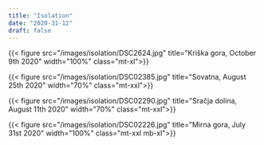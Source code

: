 ```yaml
---
title: "Isolation"
date: "2020-31-12"
draft: false
---
```


{{< figure src="/images/isolation/DSC2624.jpg" title="Kriška gora, October 9th 2020" width="100%" class="mt-xl">}}

{{< figure src="/images/isolation/DSC02385.jpg" title="Sovatna, August 25th 2020" width="70%" class="mt-xxl">}}

{{< figure src="/images/isolation/DSC02290.jpg" title="Sračja dolina, August 11th 2020" width="70%" class="mt-xxl">}}

{{< figure src="/images/isolation/DSC02226.jpg" title="Mirna gora, July 31st 2020" width="100%" class="mt-xxl mb-xl">}}
